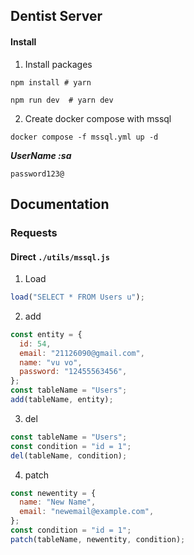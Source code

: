 ## Dentist Server

#### Install

1. Install packages

```shell
npm install # yarn
```

```shell
npm run dev  # yarn dev
```

2. Create docker compose with mssql

```shell
docker compose -f mssql.yml up -d
```

**_UserName :sa_**

```shell
password123@
```

## Documentation

### Requests

#### Direct `./utils/mssql.js`

1. Load

```js
load("SELECT * FROM Users u");
```

2. add

```js
const entity = {
  id: 54,
  email: "21126090@gmail.com",
  name: "vu vo",
  password: "12455563456",
};
const tableName = "Users";
add(tableName, entity);
```

3. del

```js
const tableName = "Users";
const condition = "id = 1";
del(tableName, condition);
```

4.  patch

```js
const newentity = {
  name: "New Name",
  email: "newemail@example.com",
};
const condition = "id = 1";
patch(tableName, newentity, condition);
```
